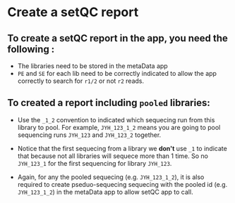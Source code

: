 # Create a setQC report 

## To create a setQC report in the app, you need the following : 

* The libraries need to be stored in the metaData app 
* `PE` and `SE` for each lib need to be correctly indicated to allow
  the app correctly to search for `r1/2` or not `r2` reads. 
  


## To created a report including `pooled` libraries: 

* Use the `_1_2` convention to indicated which sequecing run from this
  library to pool. For example, `JYH_123_1_2` means you are going to
  pool sequencing runs `JYH_123` and `JYH_123_2` together.
  
* Notice that the first sequecing from a library we **don't** use `_1`
  to indicate that because not all libraries will sequece more than 1
  time. So no `JYH_123_1` for the first sequencing for library
  `JYH_123`. 
  
* Again, for any the pooled sequecing (e.g. `JYH_123_1_2`), it is also required
  to create pseduo-sequecing sequecing with the pooled id
  (e.g. `JYH_123_1_2`) in the metaData app to allow setQC app to call.
  
  
  
